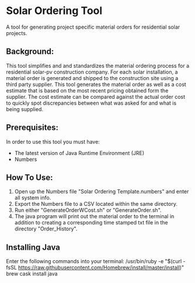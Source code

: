 # Solar Ordering Tool
A tool for generating project specific material orders for residential solar projects.

## Background:
This tool simplifies and and standardizes the material ordering process for a residential solar-pv construction company. For each solar installation, a material order is generated and shipped to the construction site using a third party supplier. This tool generates the material order as well as a cost estimate that is based on the most recent pricing obtained form the supplier. The cost estimate can be compared against the actual order cost to quickly spot discrepancies between what was asked for and what is being supplied.

## Prerequisites:
In order to use this tool you must have:
- The latest version of Java Runtime Environment (JRE)
- Numbers

## How To Use:
1. Open up the Numbers file "Solar Ordering Template.numbers" and enter all system info.
2. Export the Numbers file to a CSV located within the same directory.
3. Run either "GenerateOrderWCost.sh" or "GenerateOrder.sh".
4. The java program will print out the material order to the terminal in addition to creating a corresponding time stamped txt file in the directory "Order_History".

## Installing Java
Enter the following commands into your terminal:
/usr/bin/ruby -e "$(curl -fsSL https://raw.githubusercontent.com/Homebrew/install/master/install)"
brew cask install java

